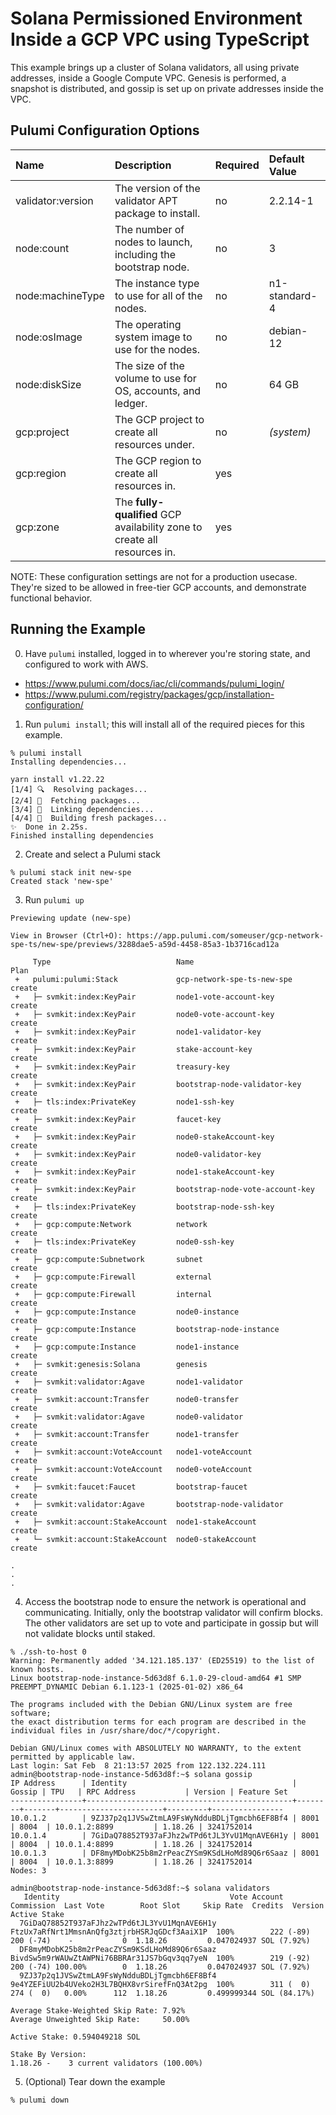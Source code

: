 # Solana Permissioned Environment Inside a GCP VPC using TypeScript

This example brings up a cluster of Solana validators, all using
private addresses, inside a Google Compute VPC.  Genesis is performed,
a snapshot is distributed, and gossip is set up on private addresses
inside the VPC.

## Pulumi Configuration Options

| Name              | Description                                                               | Required | Default Value |
| :---------------- | :------------------------------------------------------------------------ | :------- | :------------ |
| validator:version | The version of the validator APT package to install.                      | no       | 2.2.14-1      |
| node:count        | The number of nodes to launch, including the bootstrap node.              | no       | 3             |
| node:machineType  | The instance type to use for all of the nodes.                            | no       | n1-standard-4 |
| node:osImage      | The operating system image to use for the nodes.                          | no       | debian-12     |
| node:diskSize     | The size of the volume to use for OS, accounts, and ledger.               | no       | 64 GB         |
| gcp:project       | The GCP project to create all resources under.                            | no       | _(system)_    |
| gcp:region        | The GCP region to create all resources in.                                | yes      |               |
| gcp:zone          | The **fully-qualified** GCP availability zone to create all resources in. | yes      |               |

NOTE: These configuration settings are not for a production usecase.  They're sized to be allowed in
free-tier GCP accounts, and demonstrate functional behavior.

## Running the Example

0. Have `pulumi` installed, logged in to wherever you're storing state, and configured to work with AWS.

- https://www.pulumi.com/docs/iac/cli/commands/pulumi_login/
- https://www.pulumi.com/registry/packages/gcp/installation-configuration/

1. Run `pulumi install`; this will install all of the required pieces for this example.

```
% pulumi install
Installing dependencies...

yarn install v1.22.22
[1/4] 🔍  Resolving packages...
[2/4] 🚚  Fetching packages...
[3/4] 🔗  Linking dependencies...
[4/4] 🔨  Building fresh packages...
✨  Done in 2.25s.
Finished installing dependencies
```

2. Create and select a Pulumi stack

```
% pulumi stack init new-spe
Created stack 'new-spe'
```

3. Run `pulumi up`

```
Previewing update (new-spe)

View in Browser (Ctrl+O): https://app.pulumi.com/someuser/gcp-network-spe-ts/new-spe/previews/3288dae5-a59d-4458-85a3-1b3716cad12a

     Type                            Name                             Plan
 +   pulumi:pulumi:Stack             gcp-network-spe-ts-new-spe       create
 +   ├─ svmkit:index:KeyPair         node1-vote-account-key           create
 +   ├─ svmkit:index:KeyPair         node0-vote-account-key           create
 +   ├─ svmkit:index:KeyPair         node1-validator-key              create
 +   ├─ svmkit:index:KeyPair         stake-account-key                create
 +   ├─ svmkit:index:KeyPair         treasury-key                     create
 +   ├─ svmkit:index:KeyPair         bootstrap-node-validator-key     create
 +   ├─ tls:index:PrivateKey         node1-ssh-key                    create
 +   ├─ svmkit:index:KeyPair         faucet-key                       create
 +   ├─ svmkit:index:KeyPair         node0-stakeAccount-key           create
 +   ├─ svmkit:index:KeyPair         node0-validator-key              create
 +   ├─ svmkit:index:KeyPair         node1-stakeAccount-key           create
 +   ├─ svmkit:index:KeyPair         bootstrap-node-vote-account-key  create
 +   ├─ tls:index:PrivateKey         bootstrap-node-ssh-key           create
 +   ├─ gcp:compute:Network          network                          create
 +   ├─ tls:index:PrivateKey         node0-ssh-key                    create
 +   ├─ gcp:compute:Subnetwork       subnet                           create
 +   ├─ gcp:compute:Firewall         external                         create
 +   ├─ gcp:compute:Firewall         internal                         create
 +   ├─ gcp:compute:Instance         node0-instance                   create
 +   ├─ gcp:compute:Instance         bootstrap-node-instance          create
 +   ├─ gcp:compute:Instance         node1-instance                   create
 +   ├─ svmkit:genesis:Solana        genesis                          create
 +   ├─ svmkit:validator:Agave       node1-validator                  create
 +   ├─ svmkit:account:Transfer      node0-transfer                   create
 +   ├─ svmkit:validator:Agave       node0-validator                  create
 +   ├─ svmkit:account:Transfer      node1-transfer                   create
 +   ├─ svmkit:account:VoteAccount   node1-voteAccount                create
 +   ├─ svmkit:account:VoteAccount   node0-voteAccount                create
 +   ├─ svmkit:faucet:Faucet         bootstrap-faucet                 create
 +   ├─ svmkit:validator:Agave       bootstrap-node-validator         create
 +   ├─ svmkit:account:StakeAccount  node1-stakeAccount               create
 +   └─ svmkit:account:StakeAccount  node0-stakeAccount               create

.
.
.
```

4. Access the bootstrap node to ensure the network is operational and communicating. Initially, only the bootstrap validator will confirm blocks. The other validators are set up to vote and participate in gossip but will not validate blocks until staked.

```
% ./ssh-to-host 0
Warning: Permanently added '34.121.185.137' (ED25519) to the list of known hosts.
Linux bootstrap-node-instance-5d63d8f 6.1.0-29-cloud-amd64 #1 SMP PREEMPT_DYNAMIC Debian 6.1.123-1 (2025-01-02) x86_64

The programs included with the Debian GNU/Linux system are free software;
the exact distribution terms for each program are described in the
individual files in /usr/share/doc/*/copyright.

Debian GNU/Linux comes with ABSOLUTELY NO WARRANTY, to the extent
permitted by applicable law.
Last login: Sat Feb  8 21:13:57 2025 from 122.132.224.111
admin@bootstrap-node-instance-5d63d8f:~$ solana gossip
IP Address      | Identity                                     | Gossip | TPU   | RPC Address           | Version | Feature Set
----------------+----------------------------------------------+--------+-------+-----------------------+---------+----------------
10.0.1.2        | 9ZJ37p2q1JVSwZtmLA9FsWyNdduBDLjTgmcbh6EF8Bf4 | 8001   | 8004  | 10.0.1.2:8899         | 1.18.26 | 3241752014
10.0.1.4        | 7GiDaQ78852T937aFJhz2wTPd6tJL3YvU1MqnAVE6H1y | 8001   | 8004  | 10.0.1.4:8899         | 1.18.26 | 3241752014
10.0.1.3        | DF8myMDobK25b8m2rPeacZYSm9KSdLHoMd89Q6r6Saaz | 8001   | 8004  | 10.0.1.3:8899         | 1.18.26 | 3241752014
Nodes: 3

admin@bootstrap-node-instance-5d63d8f:~$ solana validators
   Identity                                      Vote Account                            Commission  Last Vote        Root Slot     Skip Rate  Credits  Version            Active Stake
  7GiDaQ78852T937aFJhz2wTPd6tJL3YvU1MqnAVE6H1y  FtzUx7aRfNrt1MmsnAnQfg3ztjrbHSRJqGDcf3AaiX1P  100%        222 (-89)        200 (-74)    -           0  1.18.26         0.047024937 SOL (7.92%)
  DF8myMDobK25b8m2rPeacZYSm9KSdLHoMd89Q6r6Saaz  BivdSw5m9rWAUwZtAWPNi76BBRAr31JS7bGqv3qq7yeN  100%        219 (-92)        200 (-74) 100.00%        0  1.18.26         0.047024937 SOL (7.92%)
  9ZJ37p2q1JVSwZtmLA9FsWyNdduBDLjTgmcbh6EF8Bf4  9e4YZEFiUU2b4UVeko2H3L7BQHX8vrSirefFnQ3At2pg  100%        311 (  0)        274 (  0)   0.00%      112  1.18.26         0.499999344 SOL (84.17%)

Average Stake-Weighted Skip Rate: 7.92%
Average Unweighted Skip Rate:     50.00%

Active Stake: 0.594049218 SOL

Stake By Version:
1.18.26 -    3 current validators (100.00%)
```

5. (Optional) Tear down the example

```
% pulumi down
```
